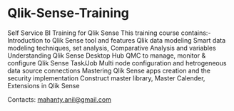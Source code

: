 # Qlik-Sense-Training
Self Service BI Training for Qlik Sense
This training course contains:- 
        Introduction to Qlik Sense tool and features
        Qlik data modeling
        Smart data modeling techniques, set analysis, Comparative Analysis and variables
        Understanding Qlik Sense Desktop Hub
        QMC to manage, monitor & configure Qlik Sense Task/Job
        Multi node configuration and hetrogeneous data source connections
        Mastering Qlik Sense apps creation and the security implementation
        Construct master library, Master Calender, Extensions in Qlik Sense


Contacts: mahanty.anil@gmail.com
